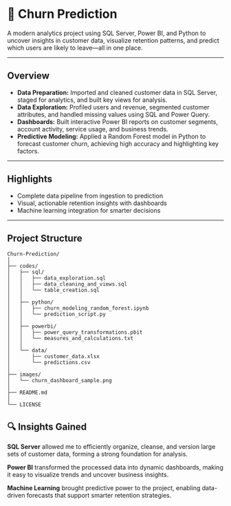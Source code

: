 # 🚀 Churn Prediction

A modern analytics project using SQL Server, Power BI, and Python to uncover insights in customer data, visualize retention patterns, and predict which users are likely to leave—all in one place.

---

## Overview

- **Data Preparation:** Imported and cleaned customer data in SQL Server, staged for analytics, and built key views for analysis.
- **Data Exploration:** Profiled users and revenue, segmented customer attributes, and handled missing values using SQL and Power Query.
- **Dashboards:** Built interactive Power BI reports on customer segments, account activity, service usage, and business trends.
- **Predictive Modeling:** Applied a Random Forest model in Python to forecast customer churn, achieving high accuracy and highlighting key factors.

---

## Highlights

- Complete data pipeline from ingestion to prediction
- Visual, actionable retention insights with dashboards
- Machine learning integration for smarter decisions

---

## Project Structure

```text
Churn-Prediction/
│
├── codes/
│   ├── sql/
│   │   ├── data_exploration.sql
│   │   ├── data_cleaning_and_views.sql
│   │   └── table_creation.sql
│   │
│   ├── python/
│   │   ├── churn_modeling_random_forest.ipynb
│   │   └── prediction_script.py
│   │
│   ├── powerbi/
│   │   ├── power_query_transformations.pbit
│   │   └── measures_and_calculations.txt
│   │
│   └── data/
│       ├── customer_data.xlsx
│       └── predictions.csv
│
├── images/
│   └── churn_dashboard_sample.png
│
├── README.md
│
└── LICENSE

```

## 🔍 Insights Gained

**SQL Server** allowed me to efficiently organize, cleanse, and version large sets of customer data, forming a strong foundation for analysis.

**Power BI** transformed the processed data into dynamic dashboards, making it easy to visualize trends and uncover business insights.

**Machine Learning** brought predictive power to the project, enabling data-driven forecasts that support smarter retention strategies.
